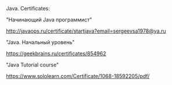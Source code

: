 Java. Certificates: 

"Начинающий Java программист"

http://javaops.ru/certificate/startjava?email=sergeevsa1978@ya.ru

"Java. Начальный уровень"
 
https://geekbrains.ru/certificates/854962

"Java Tutorial course"

https://www.sololearn.com/Certificate/1068-18592205/pdf/
